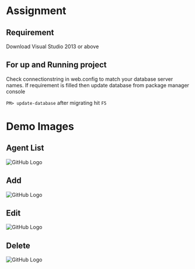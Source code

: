 # Assignment

## Requirement

Download Visual Studio 2013 or above

## For up and Running project
Check connectionstring in web.config to match your database server names.
If requirement is filled then update database from package manager console

```PM> update-database```
after migrating hit `F5`

# Demo Images

## Agent List
![GitHub Logo](/images/AgentList.png)

## Add
![GitHub Logo](/images/AgentAdd.png)

## Edit
![GitHub Logo](/images/Agentedit.png)

## Delete
![GitHub Logo](/images/AgentDelete.png)
